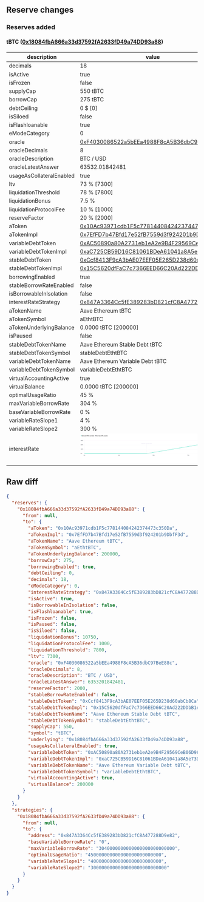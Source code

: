## Reserve changes

### Reserves added

#### tBTC ([0x18084fbA666a33d37592fA2633fD49a74DD93a88](https://etherscan.io/address/0x18084fbA666a33d37592fA2633fD49a74DD93a88))

| description | value |
| --- | --- |
| decimals | 18 |
| isActive | true |
| isFrozen | false |
| supplyCap | 550 tBTC |
| borrowCap | 275 tBTC |
| debtCeiling | 0 $ [0] |
| isSiloed | false |
| isFlashloanable | true |
| eModeCategory | 0 |
| oracle | [0xF4030086522a5bEEa4988F8cA5B36dbC97BeE88c](https://etherscan.io/address/0xF4030086522a5bEEa4988F8cA5B36dbC97BeE88c) |
| oracleDecimals | 8 |
| oracleDescription | BTC / USD |
| oracleLatestAnswer | 63532.01842481 |
| usageAsCollateralEnabled | true |
| ltv | 73 % [7300] |
| liquidationThreshold | 78 % [7800] |
| liquidationBonus | 7.5 % |
| liquidationProtocolFee | 10 % [1000] |
| reserveFactor | 20 % [2000] |
| aToken | [0x10Ac93971cdb1F5c778144084242374473c350Da](https://etherscan.io/address/0x10Ac93971cdb1F5c778144084242374473c350Da) |
| aTokenImpl | [0x7EfFD7b47Bfd17e52fB7559d3f924201b9DbfF3d](https://etherscan.io/address/0x7EfFD7b47Bfd17e52fB7559d3f924201b9DbfF3d) |
| variableDebtToken | [0xAC50890a80A2731eb1eA2e9B4F29569CeB06D960](https://etherscan.io/address/0xAC50890a80A2731eb1eA2e9B4F29569CeB06D960) |
| variableDebtTokenImpl | [0xaC725CB59D16C81061BDeA61041a8A5e73DA9EC6](https://etherscan.io/address/0xaC725CB59D16C81061BDeA61041a8A5e73DA9EC6) |
| stableDebtToken | [0xCcf8413F9cA3bAE07EEF05E265D238d60abCb8Ca](https://etherscan.io/address/0xCcf8413F9cA3bAE07EEF05E265D238d60abCb8Ca) |
| stableDebtTokenImpl | [0x15C5620dfFaC7c7366EED66C20Ad222DDbB1eD57](https://etherscan.io/address/0x15C5620dfFaC7c7366EED66C20Ad222DDbB1eD57) |
| borrowingEnabled | true |
| stableBorrowRateEnabled | false |
| isBorrowableInIsolation | false |
| interestRateStrategy | [0x847A3364Cc5fE389283bD821cfC8A477288D9e82](https://etherscan.io/address/0x847A3364Cc5fE389283bD821cfC8A477288D9e82) |
| aTokenName | Aave Ethereum tBTC |
| aTokenSymbol | aEthtBTC |
| aTokenUnderlyingBalance | 0.0000 tBTC [200000] |
| isPaused | false |
| stableDebtTokenName | Aave Ethereum Stable Debt tBTC |
| stableDebtTokenSymbol | stableDebtEthtBTC |
| variableDebtTokenName | Aave Ethereum Variable Debt tBTC |
| variableDebtTokenSymbol | variableDebtEthtBTC |
| virtualAccountingActive | true |
| virtualBalance | 0.0000 tBTC [200000] |
| optimalUsageRatio | 45 % |
| maxVariableBorrowRate | 304 % |
| baseVariableBorrowRate | 0 % |
| variableRateSlope1 | 4 % |
| variableRateSlope2 | 300 % |
| interestRate | ![ir](/.assets/6554df8148ba17f5ffc961aea7512567c91e2a3d.svg) |


## Raw diff

```json
{
  "reserves": {
    "0x18084fbA666a33d37592fA2633fD49a74DD93a88": {
      "from": null,
      "to": {
        "aToken": "0x10Ac93971cdb1F5c778144084242374473c350Da",
        "aTokenImpl": "0x7EfFD7b47Bfd17e52fB7559d3f924201b9DbfF3d",
        "aTokenName": "Aave Ethereum tBTC",
        "aTokenSymbol": "aEthtBTC",
        "aTokenUnderlyingBalance": 200000,
        "borrowCap": 275,
        "borrowingEnabled": true,
        "debtCeiling": 0,
        "decimals": 18,
        "eModeCategory": 0,
        "interestRateStrategy": "0x847A3364Cc5fE389283bD821cfC8A477288D9e82",
        "isActive": true,
        "isBorrowableInIsolation": false,
        "isFlashloanable": true,
        "isFrozen": false,
        "isPaused": false,
        "isSiloed": false,
        "liquidationBonus": 10750,
        "liquidationProtocolFee": 1000,
        "liquidationThreshold": 7800,
        "ltv": 7300,
        "oracle": "0xF4030086522a5bEEa4988F8cA5B36dbC97BeE88c",
        "oracleDecimals": 8,
        "oracleDescription": "BTC / USD",
        "oracleLatestAnswer": 6353201842481,
        "reserveFactor": 2000,
        "stableBorrowRateEnabled": false,
        "stableDebtToken": "0xCcf8413F9cA3bAE07EEF05E265D238d60abCb8Ca",
        "stableDebtTokenImpl": "0x15C5620dfFaC7c7366EED66C20Ad222DDbB1eD57",
        "stableDebtTokenName": "Aave Ethereum Stable Debt tBTC",
        "stableDebtTokenSymbol": "stableDebtEthtBTC",
        "supplyCap": 550,
        "symbol": "tBTC",
        "underlying": "0x18084fbA666a33d37592fA2633fD49a74DD93a88",
        "usageAsCollateralEnabled": true,
        "variableDebtToken": "0xAC50890a80A2731eb1eA2e9B4F29569CeB06D960",
        "variableDebtTokenImpl": "0xaC725CB59D16C81061BDeA61041a8A5e73DA9EC6",
        "variableDebtTokenName": "Aave Ethereum Variable Debt tBTC",
        "variableDebtTokenSymbol": "variableDebtEthtBTC",
        "virtualAccountingActive": true,
        "virtualBalance": 200000
      }
    }
  },
  "strategies": {
    "0x18084fbA666a33d37592fA2633fD49a74DD93a88": {
      "from": null,
      "to": {
        "address": "0x847A3364Cc5fE389283bD821cfC8A477288D9e82",
        "baseVariableBorrowRate": "0",
        "maxVariableBorrowRate": "3040000000000000000000000000",
        "optimalUsageRatio": "450000000000000000000000000",
        "variableRateSlope1": "40000000000000000000000000",
        "variableRateSlope2": "3000000000000000000000000000"
      }
    }
  }
}
```